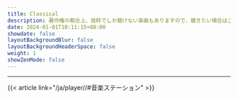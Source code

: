 ```yaml
---
title: Classical
description: 著作権の都合上、抜粋でしか聴けない楽曲もありますので、聴きたい場合はご自身で検索してください。
date: 2024-01-01T10:11:15+08:00
showdate: false
layoutBackgroundBlur: false
layoutBackgroundHeaderSpace: false
weight: 1
showZenMode: false
---
```

<link rel="stylesheet" href="https://cdn.jsdelivr.net/npm/aplayer/dist/APlayer.min.css">
<script src="https://cdn.jsdelivr.net/npm/aplayer/dist/APlayer.min.js"></script>
<script src="https://cdn.jsdelivr.net/npm/meting@2.0.1/dist/Meting.min.js"></script>
<script src="https://cdn.jsdelivr.net/npm/color-thief@2.2.5/js/color-thief.min.js"></script>
<span style="color:#111827">
<meting-js server="netease" type="playlist" id="9177890344" autoplay="true" listFolded="true"></meting-js>
</span>
<hr/>
{{< article link="/ja/player//#音楽ステーション" >}}